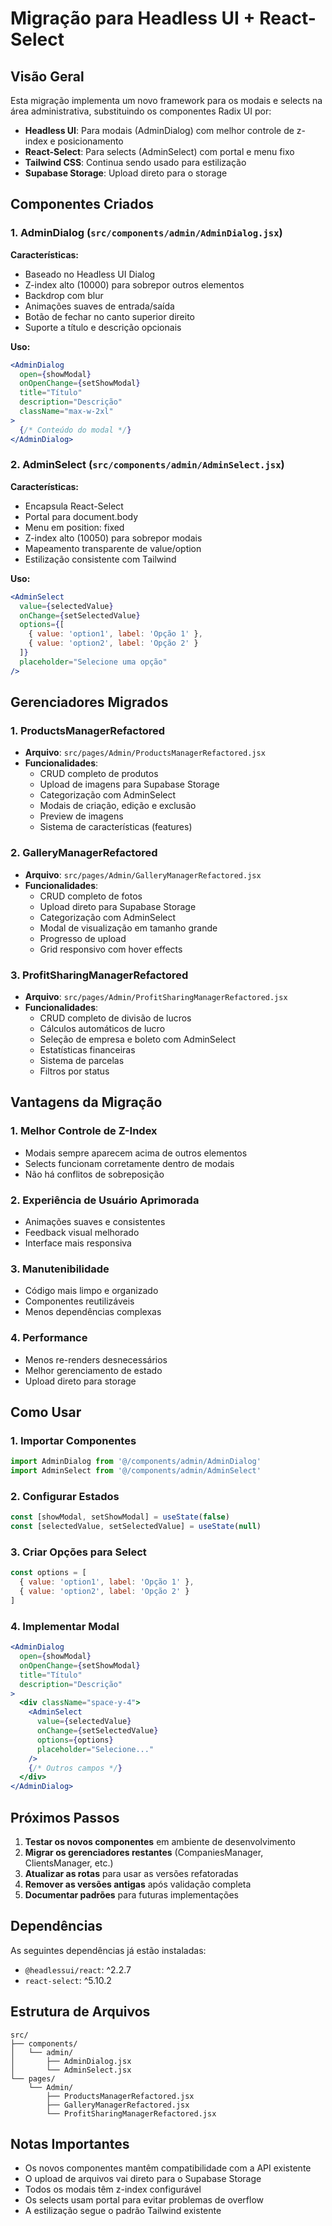 # Migração para Headless UI + React-Select

## Visão Geral

Esta migração implementa um novo framework para os modais e selects na área administrativa, substituindo os componentes Radix UI por:

- **Headless UI**: Para modais (AdminDialog) com melhor controle de z-index e posicionamento
- **React-Select**: Para selects (AdminSelect) com portal e menu fixo
- **Tailwind CSS**: Continua sendo usado para estilização
- **Supabase Storage**: Upload direto para o storage

## Componentes Criados

### 1. AdminDialog (`src/components/admin/AdminDialog.jsx`)

**Características:**
- Baseado no Headless UI Dialog
- Z-index alto (10000) para sobrepor outros elementos
- Backdrop com blur
- Animações suaves de entrada/saída
- Botão de fechar no canto superior direito
- Suporte a título e descrição opcionais

**Uso:**
```jsx
<AdminDialog 
  open={showModal} 
  onOpenChange={setShowModal} 
  title="Título" 
  description="Descrição"
  className="max-w-2xl"
>
  {/* Conteúdo do modal */}
</AdminDialog>
```

### 2. AdminSelect (`src/components/admin/AdminSelect.jsx`)

**Características:**
- Encapsula React-Select
- Portal para document.body
- Menu em position: fixed
- Z-index alto (10050) para sobrepor modais
- Mapeamento transparente de value/option
- Estilização consistente com Tailwind

**Uso:**
```jsx
<AdminSelect
  value={selectedValue}
  onChange={setSelectedValue}
  options={[
    { value: 'option1', label: 'Opção 1' },
    { value: 'option2', label: 'Opção 2' }
  ]}
  placeholder="Selecione uma opção"
/>
```

## Gerenciadores Migrados

### 1. ProductsManagerRefactored
- **Arquivo**: `src/pages/Admin/ProductsManagerRefactored.jsx`
- **Funcionalidades**:
  - CRUD completo de produtos
  - Upload de imagens para Supabase Storage
  - Categorização com AdminSelect
  - Modais de criação, edição e exclusão
  - Preview de imagens
  - Sistema de características (features)

### 2. GalleryManagerRefactored
- **Arquivo**: `src/pages/Admin/GalleryManagerRefactored.jsx`
- **Funcionalidades**:
  - CRUD completo de fotos
  - Upload direto para Supabase Storage
  - Categorização com AdminSelect
  - Modal de visualização em tamanho grande
  - Progresso de upload
  - Grid responsivo com hover effects

### 3. ProfitSharingManagerRefactored
- **Arquivo**: `src/pages/Admin/ProfitSharingManagerRefactored.jsx`
- **Funcionalidades**:
  - CRUD completo de divisão de lucros
  - Cálculos automáticos de lucro
  - Seleção de empresa e boleto com AdminSelect
  - Estatísticas financeiras
  - Sistema de parcelas
  - Filtros por status

## Vantagens da Migração

### 1. Melhor Controle de Z-Index
- Modais sempre aparecem acima de outros elementos
- Selects funcionam corretamente dentro de modais
- Não há conflitos de sobreposição

### 2. Experiência de Usuário Aprimorada
- Animações suaves e consistentes
- Feedback visual melhorado
- Interface mais responsiva

### 3. Manutenibilidade
- Código mais limpo e organizado
- Componentes reutilizáveis
- Menos dependências complexas

### 4. Performance
- Menos re-renders desnecessários
- Melhor gerenciamento de estado
- Upload direto para storage

## Como Usar

### 1. Importar Componentes
```jsx
import AdminDialog from '@/components/admin/AdminDialog'
import AdminSelect from '@/components/admin/AdminSelect'
```

### 2. Configurar Estados
```jsx
const [showModal, setShowModal] = useState(false)
const [selectedValue, setSelectedValue] = useState(null)
```

### 3. Criar Opções para Select
```jsx
const options = [
  { value: 'option1', label: 'Opção 1' },
  { value: 'option2', label: 'Opção 2' }
]
```

### 4. Implementar Modal
```jsx
<AdminDialog 
  open={showModal} 
  onOpenChange={setShowModal} 
  title="Título" 
  description="Descrição"
>
  <div className="space-y-4">
    <AdminSelect
      value={selectedValue}
      onChange={setSelectedValue}
      options={options}
      placeholder="Selecione..."
    />
    {/* Outros campos */}
  </div>
</AdminDialog>
```

## Próximos Passos

1. **Testar os novos componentes** em ambiente de desenvolvimento
2. **Migrar os gerenciadores restantes** (CompaniesManager, ClientsManager, etc.)
3. **Atualizar as rotas** para usar as versões refatoradas
4. **Remover as versões antigas** após validação completa
5. **Documentar padrões** para futuras implementações

## Dependências

As seguintes dependências já estão instaladas:
- `@headlessui/react`: ^2.2.7
- `react-select`: ^5.10.2

## Estrutura de Arquivos

```
src/
├── components/
│   └── admin/
│       ├── AdminDialog.jsx
│       └── AdminSelect.jsx
└── pages/
    └── Admin/
        ├── ProductsManagerRefactored.jsx
        ├── GalleryManagerRefactored.jsx
        └── ProfitSharingManagerRefactored.jsx
```

## Notas Importantes

- Os novos componentes mantêm compatibilidade com a API existente
- O upload de arquivos vai direto para o Supabase Storage
- Todos os modais têm z-index configurável
- Os selects usam portal para evitar problemas de overflow
- A estilização segue o padrão Tailwind existente
